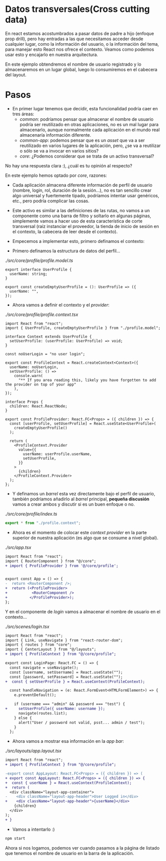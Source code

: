 # Datos transversales(Cross cutting data)

En react estamos acostumbrados a pasar datos de padre a hijo (enfoque prop drill),
pero hay entradas a las que necesitamos acceder desde cualquier lugar, como la información del usuario, o la información del tema, para manejar esto React nos ofrece el contexto.
Veamos como podemos usar esto y encajarlo en nuestra arquitectura.

En este ejemplo obtendremos el nombre de usuario registrado y lo almacenaremos en un lugar global, luego lo consumiremos en el cabecera del layout.

# Pasos

- En primer lugar tenemos que decidir, esta funcionalidad podría caer en tres áreas:
  - _common_: podríamos pensar que almacenar el nombre de usuario podría ser reutilizado en otras aplicaciones, no es un mal lugar para almacenarlo,
    aunque normalmente cada aplicación en el mundo real almacenaría información diferente.
  - _common-app_: podemos pensar que es un _asset_ que va a ser reutilizado en varios lugares de la aplicación,
    pero, ¿se va a reutilizar o sólo se va a invocar en varios sitios?
  - _core_: ¿Podemos considerar que se trata de un activo transversal?

No hay una respuesta clara :), ¿cuál es tu opinión al respecto?

En este ejemplo hemos optado por _core_, razones:

- Cada aplicación almacena diferente información de perfil de usuario (nombre, login, rol, duración de la sesión...), no es tan sencillo
  crear algo universal y fuertemente tipado, podríamos intentar usar genéricos, etc., pero podría complicar las cosas.
- Este activo es similar a las definiciones de las rutas, no vamos a un componente como una barra de filtro y soltarlo en algunas páginas,
  simplemente vamos a hacer uso de esta característica de corte transversal (raíz instanciar el proveedor, la tienda de inicio de sesión en el contexto, la cabecera de leer desde el contexto).

- Empecemos a implementar esto, primero definamos el contexto:

- Primero definamos la estructura de datos del perfil...

_./src/core/profile/profile.model.ts_

```tsx
export interface UserProfile {
  userName: string;
}

export const createEmptyUserProfile = (): UserProfile => ({
  userName: "",
});
```

- Ahora vamos a definir el contexto y el _provider_:

_./src/core/profile/profile.context.tsx_

```tsx
import React from "react";
import { UserProfile, createEmptyUserProfile } from "./profile.model";

interface Context extends UserProfile {
  setUserProfile: (userProfile: UserProfile) => void;
}

const noUserLogin = "no user login";

export const ProfileContext = React.createContext<Context>({
  userName: noUserLogin,
  setUserProfile: () =>
    console.warn(
      "** If you area reading this, likely you have forgotten to add the provider on top of your app"
    ),
});

interface Props {
  children: React.ReactNode;
}

export const ProfileProvider: React.FC<Props> = ({ children }) => {
  const [userProfile, setUserProfile] = React.useState<UserProfile>(
    createEmptyUserProfile()
  );

  return (
    <ProfileContext.Provider
      value={{
        userName: userProfile.userName,
        setUserProfile,
      }}
    >
      {children}
    </ProfileContext.Provider>
  );
};
```

- Y definamos un _barrel_ esta vez directamente bajo el perfil de usuario, también podríamos añadirlo al _barrel_ principal,
  **pequeña discusión** vamos a crear ambos y discutir si es un buen enfoque o no.

_./src/core/profile/index.ts_

```ts
export * from "./profile.context";
```

- Ahora es el momento de colocar este _context provider_ en la parte superior de nuestra aplicación (es algo que se consume a nivel global).

_./src/app.tsx_

```diff
import React from "react";
import { RouterComponent } from "@/core";
+ import { ProfileProvider } from '@/core/profile';


export const App = () => {
-  return <RouterComponent />;
+  return (<ProfileProvider>
+           <RouterComponent />
+          </ProfileProvider>);
};
```

Y en el componente de _login_ vamos a almacenar el nombre de usuario en el contexto...

_./src/scenes/login.tsx_

```diff
import React from "react";
import { Link, useNavigate } from "react-router-dom";
import { routes } from "core";
import { CenterLayout } from "@/layouts";
+ import { ProfileContext } from "@/core/profile";

export const LoginPage: React.FC = () => {
  const navigate = useNavigate();
  const [username, setUsername] = React.useState("");
  const [password, setPassword] = React.useState("");
+  const { setUserProfile } = React.useContext(ProfileContext);

  const handleNavigation = (e: React.FormEvent<HTMLFormElement>) => {
    e.preventDefault();

    if (username === "admin" && password === "test") {
+     setUserProfile({ userName: username });
      navigate(routes.list);
    } else {
      alert("User / password not valid, psst... admin / test");
    }
  };
```

- Ahora vamos a mostrar esa información en la _app bar_:

_./src/layouts/app.layout.tsx_

```diff
import React from "react";
+ import { ProfileContext } from "@/core/profile";

-export const AppLayout: React.FC<Props> = ({ children }) => (
+ export const AppLayout: React.FC<Props> = ({ children }) => {
+  const { userName } = React.useContext(ProfileContext);
+  return (
  <div className="layout-app-container">
-    <div className="layout-app-header">User Logged in</div>
+    <div className="layout-app-header">{userName}</div>
    {children}
  </div>
);
+ }
```

- Vamos a intentarlo :)

```diff
npm start
```

Ahora si nos logamos, podemos ver cuando pasamos a la página de listado que
tenemos el nombre de usuario en la barra de la aplicación.
